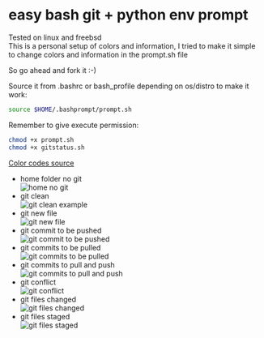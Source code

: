 # easy bash git + python env prompt

Tested on linux and freebsd  
This is a personal setup of colors and information, I tried to make it simple to change colors and information in the prompt.sh file  

So go ahead and fork it  :-)  

Source it from .bashrc or bash_profile depending on os/distro to make it work:
```sh
source $HOME/.bashprompt/prompt.sh
```

Remember to give execute permission:
```sh
chmod +x prompt.sh
chmod +x gitstatus.sh
```

[Color codes source](https://misc.flogisoft.com/bash/tip_colors_and_formatting)

- home folder no git  
![home no git](https://storage.googleapis.com/atle-static/bash-prompt/ez-bash-prompt-home-folder-no-git.jpg)
- git clean  
![git clean example](https://storage.googleapis.com/atle-static/bash-prompt/ez-bash-prompt-git-clean.jpg)
- git new file  
![git new file](https://storage.googleapis.com/atle-static/bash-prompt/ez-bash-prompt-git-new-file.jpg)
- git commit to be pushed  
![git commit to be pushed](https://storage.googleapis.com/atle-static/bash-prompt/ez-bash-prompt-git-commit-to-be-pushed.jpg)
- git commits to be pulled  
![git commits to be pulled](https://storage.googleapis.com/atle-static/bash-prompt/ez-bash-prompt-git-commits-to-be-pulled.jpg)
- git commits to pull and push  
![git commits to pull and push](https://storage.googleapis.com/atle-static/bash-prompt/ez-bash-prompt-git-commits-to-pull-and-push.jpg)
- git conflict  
![git conflict](https://storage.googleapis.com/atle-static/bash-prompt/ez-bash-prompt-git-conflict.jpg)
- git files changed  
![git files changed](https://storage.googleapis.com/atle-static/bash-prompt/ez-bash-prompt-git-files-changed.jpg)
- git files staged  
![git files staged](https://storage.googleapis.com/atle-static/bash-prompt/ez-bash-prompt-git-files-staged.jpg)


